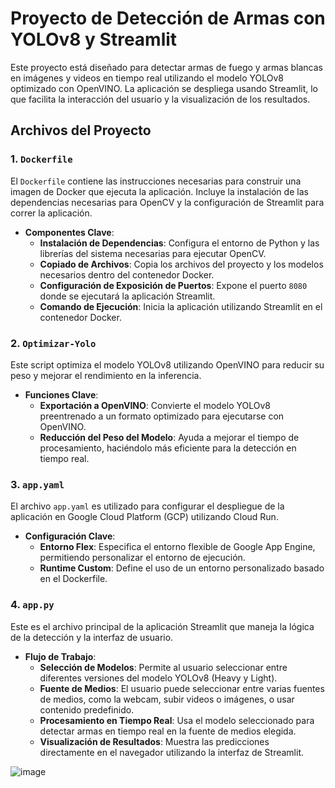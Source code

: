 # Proyecto de Detección de Armas con YOLOv8 y Streamlit

Este proyecto está diseñado para detectar armas de fuego y armas blancas en imágenes y videos en tiempo real utilizando el modelo YOLOv8 optimizado con OpenVINO. La aplicación se despliega usando Streamlit, lo que facilita la interacción del usuario y la visualización de los resultados.

## Archivos del Proyecto

### 1. `Dockerfile`
El `Dockerfile` contiene las instrucciones necesarias para construir una imagen de Docker que ejecuta la aplicación. Incluye la instalación de las dependencias necesarias para OpenCV y la configuración de Streamlit para correr la aplicación.

- **Componentes Clave**:
  - **Instalación de Dependencias**: Configura el entorno de Python y las librerías del sistema necesarias para ejecutar OpenCV.
  - **Copiado de Archivos**: Copia los archivos del proyecto y los modelos necesarios dentro del contenedor Docker.
  - **Configuración de Exposición de Puertos**: Expone el puerto `8080` donde se ejecutará la aplicación Streamlit.
  - **Comando de Ejecución**: Inicia la aplicación utilizando Streamlit en el contenedor Docker.

### 2. `Optimizar-Yolo`
Este script optimiza el modelo YOLOv8 utilizando OpenVINO para reducir su peso y mejorar el rendimiento en la inferencia.

- **Funciones Clave**:
  - **Exportación a OpenVINO**: Convierte el modelo YOLOv8 preentrenado a un formato optimizado para ejecutarse con OpenVINO.
  - **Reducción del Peso del Modelo**: Ayuda a mejorar el tiempo de procesamiento, haciéndolo más eficiente para la detección en tiempo real.

### 3. `app.yaml`
El archivo `app.yaml` es utilizado para configurar el despliegue de la aplicación en Google Cloud Platform (GCP) utilizando Cloud Run.

- **Configuración Clave**:
  - **Entorno Flex**: Especifica el entorno flexible de Google App Engine, permitiendo personalizar el entorno de ejecución.
  - **Runtime Custom**: Define el uso de un entorno personalizado basado en el Dockerfile.

### 4. `app.py`
Este es el archivo principal de la aplicación Streamlit que maneja la lógica de la detección y la interfaz de usuario.

- **Flujo de Trabajo**:
  - **Selección de Modelos**: Permite al usuario seleccionar entre diferentes versiones del modelo YOLOv8 (Heavy y Light).
  - **Fuente de Medios**: El usuario puede seleccionar entre varias fuentes de medios, como la webcam, subir videos o imágenes, o usar contenido predefinido.
  - **Procesamiento en Tiempo Real**: Usa el modelo seleccionado para detectar armas en tiempo real en la fuente de medios elegida.
  - **Visualización de Resultados**: Muestra las predicciones directamente en el navegador utilizando la interfaz de Streamlit.

![image](https://github.com/user-attachments/assets/05477e1a-a6b9-4ca9-9719-ea9a8dd28589)

